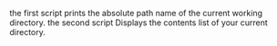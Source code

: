 the first script prints the absolute path name of the current working directory.
the second script Displays the contents list of your current directory.
